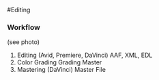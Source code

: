 #Editing
### Workflow
(see photo)
1. Editing (Avid, Premiere, DaVinci)
	AAF, XML, EDL
2. Color Grading
	Grading Master
3. Mastering (DaVinci)
	Master File